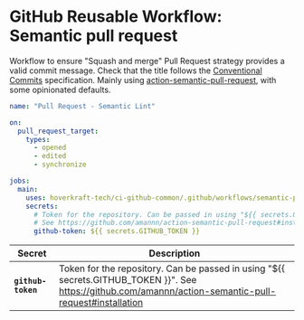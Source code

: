 <!-- start title -->

# GitHub Reusable Workflow: Semantic pull request

<!-- end title -->
<!-- start description -->

Workflow to ensure "Squash and merge" Pull Request strategy provides a valid commit message.
Check that the title follows the [Conventional Commits](https://www.conventionalcommits.org/en/v1.0.0/) specification.
Mainly using [action-semantic-pull-request](https://github.com/amannn/action-semantic-pull-request#installation), with some opinionated defaults.

<!-- end description -->
<!-- start contents -->
<!-- end contents -->
<!-- start usage -->

```yaml
name: "Pull Request - Semantic Lint"

on:
  pull_request_target:
    types:
      - opened
      - edited
      - synchronize

jobs:
  main:
    uses: hoverkraft-tech/ci-github-common/.github/workflows/semantic-pull-request.yml@0.3.2
    secrets:
      # Token for the repository. Can be passed in using "${{ secrets.GITHUB_TOKEN }}".
      # See https://github.com/amannn/action-semantic-pull-request#installation
      github-token: ${{ secrets.GITHUB_TOKEN }}
```

<!-- end usage -->
<!-- start secrets -->

| **Secret**                    | **Description**                                                                                                                                         |
| ----------------------------- | ------------------------------------------------------------------------------------------------------------------------------------------------------- |
| **<code>github-token</code>** | Token for the repository. Can be passed in using "${{ secrets.GITHUB_TOKEN }}". See https://github.com/amannn/action-semantic-pull-request#installation |

<!-- end secrets -->
<!-- start inputs -->

<!-- end inputs -->

<!-- start outputs -->
<!-- end outputs -->
<!-- start [.github/ghadocs/examples/] -->
<!-- end [.github/ghadocs/examples/] -->

